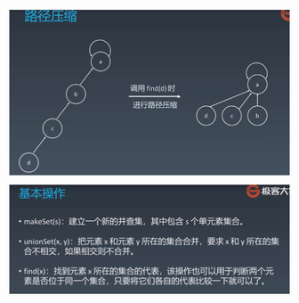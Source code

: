 ![路径压缩.jpg](assets/20210108160410-4pbdoct-路径压缩.jpg)

![并查集基本操作.jpg](assets/20210108161347-jqaj8aj-并查集-基本操作.jpg)

